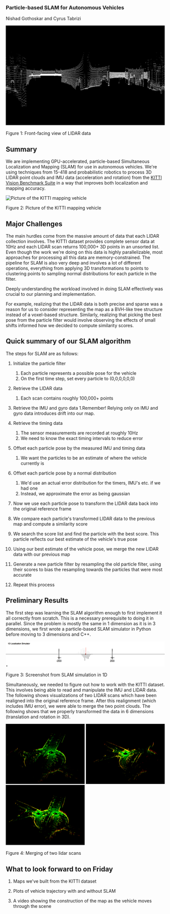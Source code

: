 ### Particle-based SLAM for Autonomous Vehicles
Nishad Gothoskar and Cyrus Tabrizi

<img src="images/frontlidar.png" alt="Front-facing view of LIDAR data" class="inline"/>

Figure 1: Front-facing view of LIDAR data

## Summary
We are implementing GPU-accelerated, particle-based Simultaneous Localization and Mapping (SLAM) for use in autonomous vehicles. We're using techniques from 15-418 and probabilistic robotics to process 3D LIDAR point clouds and IMU data (acceleration and rotation) from the [KITTI Vision Benchmark Suite](http://www.cvlibs.net/datasets/kitti/) in a way that improves both localization and mapping accuracy.

<img src="http://www.cvlibs.net/datasets/kitti/images/passat_sensors.jpg" alt="Picture of the KITTI mapping vehicle " class="inline"/>

Figure 2: Picture of the KITTI mapping vehicle

## Major Challenges
The main hurdles come from the massive amount of data that each LIDAR collection involves. The KITTI dataset provides complete sensor data at 10Hz and each LIDAR scan returns 100,000+ 3D points in an unsorted list. Even though the work we're doing on this data is highly parallelizable, most approaches for processing all this data are memory-constrained. The pipeline for SLAM is also very deep and involves a lot of different operations, everything from applying 3D transformations to points to clustering points to sampling normal distributions for each particle in the filter. 

Deeply understanding the workload involved in doing SLAM effectively was crucial to our planning and implementation. 

For example, realizing that the LIDAR data is both precise and sparse was a reason for us to consider representing the map as a BVH-like tree structure instead of a voxel-based structure. Similarly, realizing that picking the best pose from the particle filter would involve observing the effects of small shifts informed how we decided to compute similarity scores.

## Quick summary of our SLAM algorithm
The steps for SLAM are as follows:
1. Initialize the particle filter
	1. Each particle represents a possible pose for the vehicle
	2. On the first time step, set every particle to (0,0,0,0,0,0)


2. Retrieve the LIDAR data
	1. Each scan contains roughly 100,000+ points


3. Retrieve the IMU and gyro data
	1.Remember! Relying only on IMU and gyro data introduces drift into our map.


4. Retrieve the timing data
	1. The sensor measurements are recorded at roughly 10Hz
	2. We need to know the exact timing intervals to reduce error


5. Offset each particle pose by the measured IMU and timing data
	1. We want the particles to be an estimate of where the vehicle currently is


6. Offset each particle pose by a normal distribution
	1. We'd use an actual error distribution for the timers, IMU's etc. if we had one
	2. Instead, we approximate the error as being gaussian


7. Now we use each particle pose to transform the LIDAR data back into the original reference frame

8. We compare each particle's transformed LIDAR data to the previous map and compute a similarity score

9. We search the score list and find the particle with the best score. This particle reflects our best estimate of the vehicle's true pose

10. Using our best estimate of the vehicle pose, we merge the new LIDAR data with our previous map

11. Generate a new particle filter by resampling the old particle filter, using their scores to bias the resampling towards the particles that were most accurate

12. Repeat this process

## Preliminary Results
The first step was learning the SLAM algorithm enough to first implement it all correctly from scratch. This is a necessary prerequisite to doing it in parallel. Since the problem is mostly the same in 1 dimension as it is in 3 dimensions, we first wrote a particle-based SLAM simulator in Python before moving to 3 dimensions and C++.

<img src="images/1Dsim.png" alt="Screenshot from SLAM simulation in 1D" class="inline"/>

Figure 3: Screenshot from SLAM simulation in 1D

Simultaneously, we needed to figure out how to work with the KITTI dataset. This involves being able to read and manipulate the IMU and LIDAR data. The following shows visualizations of two LIDAR scans which have been realigned into the original reference frame. After this realignment (which includes IMU error), we were able to merge the two point clouds. The following shows that we properly transformed the data in 6 dimensions (translation and rotation in 3D).

<img src="images/lidar1.png" width="250" height="190"/>
<img src="images/lidar2.png" width="250" height="190"/>
<img src="images/lidar1and2.png" width="250" height="190"/>

Figure 4: Merging of two lidar scans

## What to look forward to on Friday
1. Maps we've built from the KITTI dataset

2. Plots of vehicle trajectory with and without SLAM

3. A video showing the construction of the map as the vehicle moves through the scene